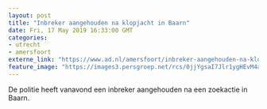 ```yaml
---
layout: post
title: "Inbreker aangehouden na klopjacht in Baarn"
date: Fri, 17 May 2019 16:33:00 GMT
categories: 
- utrecht 
- amersfoort 
externe_link: "https://www.ad.nl/amersfoort/inbreker-aangehouden-na-klopjacht-in-baarn~ab46920c/"
feature_image: "https://images3.persgroep.net/rcs/0jjYgsaI7Jlr1ygHEvM4aBZKJ1U/diocontent/148624752/_fitwidth/400/?appId=21791a8992982cd8da851550a453bd7f&quality=0.7"
---
```


De politie heeft vanavond een inbreker aangehouden na een zoekactie in Baarn.
